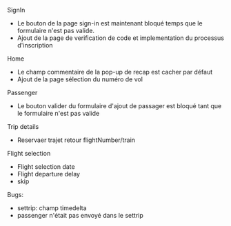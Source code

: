 SignIn
- Le bouton de la page sign-in est maintenant bloqué temps que le formulaire n'est pas valide.
- Ajout de la page de verification de code et implementation du processus d'inscription

Home
- Le champ commentaire de la pop-up de recap est cacher par défaut
- Ajout de la page sélection du numéro de vol

Passenger
- Le bouton valider du formulaire d'ajout de passager est bloqué tant que le formulaire n'est pas valide

Trip details
- Reservaer trajet retour flightNumber/train

Flight selection
- Flight selection date
- Flight departure delay
- skip

Bugs:
- settrip: champ timedelta
- passenger n'était pas envoyé dans le settrip